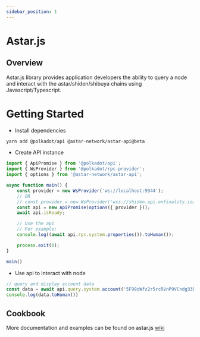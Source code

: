 ```yaml
---
sidebar_position: 1
---
```


# Astar.js

## Overview

Astar.js library provides application developers the ability to query a node and interact with the astar/shiden/shibuya chains using Javascript/Typescript.

# Getting Started

- Install dependencies

```bash
yarn add @polkadot/api @astar-network/astar-api@beta
```

- Create API instance

```ts
import { ApiPromise } from '@polkadot/api';
import { WsProvider } from '@polkadot/rpc-provider';
import { options } from '@astar-network/astar-api';

async function main() {
    const provider = new WsProvider('ws://localhost:9944');
    // OR
    // const provider = new WsProvider('wss://shiden.api.onfinality.io/public-ws');
    const api = new ApiPromise(options({ provider }));
    await api.isReady;

    // Use the api
    // For example:
    console.log((await api.rpc.system.properties()).toHuman());

    process.exit(0);
}

main()
```

- Use api to interact with node

```ts
// query and display account data
const data = await api.query.system.account('5F98oWfz2r5rcRVnP9VCndg33DAAsky3iuoBSpaPUbgN9AJn');
console.log(data.toHuman())
```

## Cookbook

More documentation and examples can be found on astar.js [wiki](https://github.com/astarNetwork/astar.js/wiki)